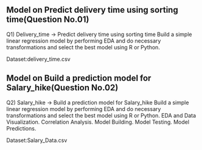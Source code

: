 ## Model on Predict delivery time using sorting time(Question No.01)
Q1) Delivery_time -> Predict delivery time using sorting time Build a simple linear regression model by performing EDA and do necessary transformations and select the best model using R or Python.

Dataset:delivery_time.csv

## Model on Build a prediction model for Salary_hike(Question No.02)
Q2) Salary_hike -> Build a prediction model for Salary_hike Build a simple linear regression model by performing EDA and do necessary transformations and select the best model using R or Python. EDA and Data Visualization. Correlation Analysis. Model Building. Model Testing. Model Predictions.

Dataset:Salary_Data.csv
